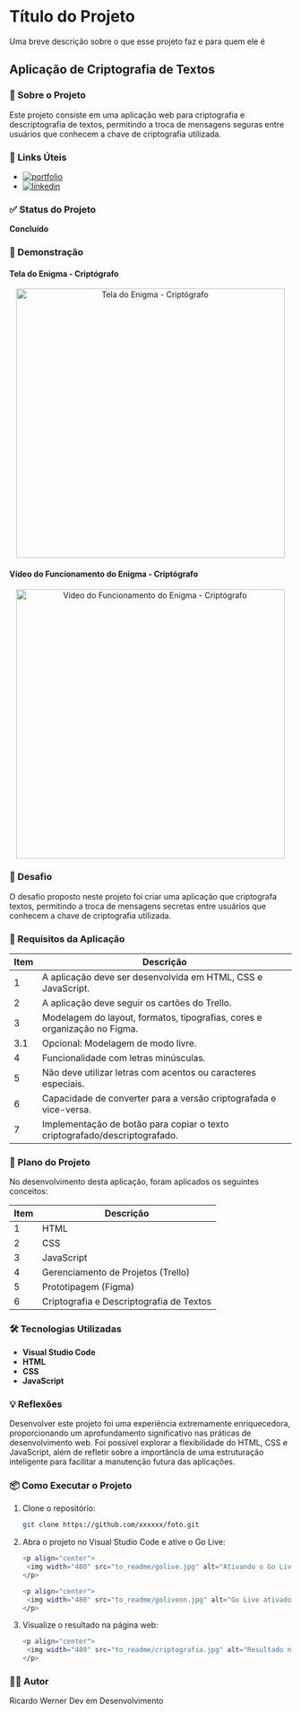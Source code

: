 # Título do Projeto

Uma breve descrição sobre o que esse projeto faz e para quem ele é

## Aplicação de Criptografia de Textos

### 📜 Sobre o Projeto

Este projeto consiste em uma aplicação web para criptografia e descriptografia de textos, permitindo a troca de mensagens seguras entre usuários que conhecem a chave de criptografia utilizada.

### 🔗 Links Úteis

- [![portfolio](https://img.shields.io/badge/portfolio-000?style=for-the-badge&logo=ko-fi&logoColor=white)](https://www.github.com/ricardo-werner)
- [![linkedin](https://img.shields.io/badge/linkedin-0A66C2?style=for-the-badge&logo=linkedin&logoColor=white)](https://linkedin.com/in/ricardo-werner)

### ✅ Status do Projeto

**Concluído**

### 🎥 Demonstração

#### Tela do Enigma - Criptógrafo
<p align="center">
  <img width="480" src="to_readme/criptografia.jpg" alt="Tela do Enigma - Criptógrafo">
</p>

#### Vídeo do Funcionamento do Enigma - Criptógrafo
<p align="center">
  <img width="480" src="to_readme/criptografia.gif" alt="Vídeo do Funcionamento do Enigma - Criptógrafo">
</p>

### 🧩 Desafio

O desafio proposto neste projeto foi criar uma aplicação que criptografa textos, permitindo a troca de mensagens secretas entre usuários que conhecem a chave de criptografia utilizada.

### 📝 Requisitos da Aplicação

| Item  | Descrição                                                                 |
|-------|---------------------------------------------------------------------------|
|  1    | A aplicação deve ser desenvolvida em HTML, CSS e JavaScript.              |
|  2    | A aplicação deve seguir os cartões do Trello.                             |
|  3    | Modelagem do layout, formatos, tipografias, cores e organização no Figma. |
|  3.1  | Opcional: Modelagem de modo livre.                                        |
|  4    | Funcionalidade com letras minúsculas.                                     |
|  5    | Não deve utilizar letras com acentos ou caracteres especiais.             |
|  6    | Capacidade de converter para a versão criptografada e vice-versa.         |
|  7    | Implementação de botão para copiar o texto criptografado/descriptografado.|

### 🚀 Plano do Projeto

No desenvolvimento desta aplicação, foram aplicados os seguintes conceitos:

| Item  | Descrição                                   |
|-------|---------------------------------------------|
|  1    | HTML                                        |
|  2    | CSS                                         |
|  3    | JavaScript                                  |
|  4    | Gerenciamento de Projetos (Trello)          |
|  5    | Prototipagem (Figma)                        |
|  6    | Criptografia e Descriptografia de Textos    |

### 🛠 Tecnologias Utilizadas

- **Visual Studio Code**
- **HTML**
- **CSS**
- **JavaScript**

### 💡 Reflexões

Desenvolver este projeto foi uma experiência extremamente enriquecedora, proporcionando um aprofundamento significativo nas práticas de desenvolvimento web. Foi possível explorar a flexibilidade do HTML, CSS e JavaScript, além de refletir sobre a importância de uma estruturação inteligente para facilitar a manutenção futura das aplicações.

### 📦 Como Executar o Projeto

1. Clone o repositório:
   ```bash
   git clone https://github.com/xxxxxx/foto.git

2. Abra o projeto no Visual Studio Code e ative o Go Live:
    ```bash
   <p align="center">
     <img width="480" src="to_readme/golive.jpg" alt="Ativando o Go Live">
   </p>

   <p align="center">
     <img width="480" src="to_readme/goliveon.jpg" alt="Go Live ativado">
   </p>

3. Visualize o resultado na página web:

    ```bash
   <p align="center">
     <img width="480" src="to_readme/criptografia.jpg" alt="Resultado na Web">
   </p>


### 🙋‍♂️ Autor
Ricardo Werner
Dev em Desenvolvimento

